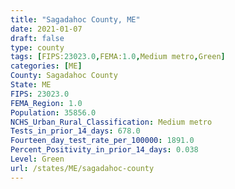 ```yaml
---
title: "Sagadahoc County, ME"
date: 2021-01-07
draft: false
type: county
tags: [FIPS:23023.0,FEMA:1.0,Medium metro,Green]
categories: [ME]
County: Sagadahoc County
State: ME
FIPS: 23023.0
FEMA_Region: 1.0
Population: 35856.0
NCHS_Urban_Rural_Classification: Medium metro
Tests_in_prior_14_days: 678.0
Fourteen_day_test_rate_per_100000: 1891.0
Percent_Positivity_in_prior_14_days: 0.038
Level: Green
url: /states/ME/sagadahoc-county
---
```



